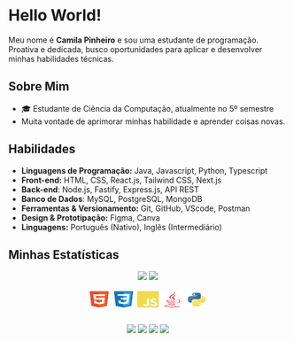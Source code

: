 # Hello World!

Meu nome é **Camila Pinheiro** e sou uma estudante de programação. Proativa e dedicada, busco oportunidades para aplicar e desenvolver minhas habilidades técnicas.

## Sobre Mim

- 🎓 Estudante de Ciência da Computação, atualmente no 5º semestre
- Muita vontade de aprimorar minhas habilidade e aprender coisas novas.

## Habilidades

- **Linguagens de Programação:** Java, Javascript, Python, Typescript
- **Front-end:** HTML, CSS, React.js, Tailwind CSS, Next.js
- **Back-end**: Node.js, Fastify, Express.js, API REST
- **Banco de Dados**: MySQL, PostgreSQL, MongoDB
- **Ferramentas & Versionamento:** Git, GitHub, VScode, Postman
- **Design & Prototipação:** Figma, Canva
- **Linguagens:** Português (Nativo), Inglês (Intermediário)

## Minhas Estatísticas
<div align="center">
  <img height="180em" src="https://github-readme-stats.vercel.app/api?username=camilampinheiro&show_icons=true&theme=rose_pine&include_all_commits=true&count_private=true"/>
  <img height="180em" src="https://github-readme-stats.vercel.app/api/top-langs/?username=camilampinheiro&layout=compact&langs_count=7&theme=rose_pine" />
</div>

<div align="center" style="display: inline_block"><br>
  <img align="center" alt="cams-HTML" height="30" width="40" src="https://raw.githubusercontent.com/devicons/devicon/master/icons/html5/html5-original.svg">
  <img align="center" alt="cams-CSS" height="30" width="40" src="https://raw.githubusercontent.com/devicons/devicon/master/icons/css3/css3-original.svg">
  <img align="center" alt="cams-Js" height="30" width="40" src="https://raw.githubusercontent.com/devicons/devicon/master/icons/javascript/javascript-plain.svg">
  <img align="center" alt="cams-Java" height="30" width="40" src="https://raw.githubusercontent.com/devicons/devicon/master/icons/java/java-plain.svg">
  <img align="center" alt="cams-Python" height="30" width="40" src="https://raw.githubusercontent.com/devicons/devicon/master/icons/python/python-original.svg">
</div>
  
  ##
 
<div align="center"> 
  <a href="https://instagram.com/camilampinheiro_" target="_blank"><img src="https://img.shields.io/badge/-Instagram-%23E4405F?style=for-the-badge&logo=instagram&logoColor=white" target="_blank"></a>
  <a href="https://discord.gg/camss_mp" target="_blank"><img src="https://img.shields.io/badge/Discord-7289DA?style=for-the-badge&logo=discord&logoColor=white" target="_blank"></a> 
  <a href = "mailto:camilampinheiro1108@gmail.com"><img src="https://img.shields.io/badge/-Gmail-%23333?style=for-the-badge&logo=gmail&logoColor=white" target="_blank"></a>
  <a href="https://www.linkedin.com/in/camila-martins-64527a269/" target="_blank"><img src="https://img.shields.io/badge/-LinkedIn-%230077B5?style=for-the-badge&logo=linkedin&logoColor=white" target="_blank"></a> 
</div>

